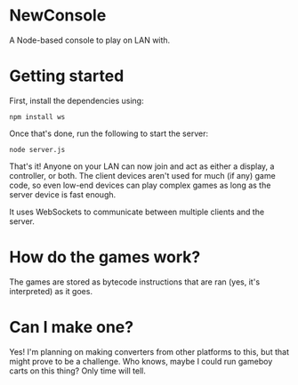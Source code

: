 # NewConsole
A Node-based console to play on LAN with.

# Getting started
First, install the dependencies using:
```
npm install ws
```

Once that's done, run the following to start the server:
```
node server.js
```

That's it!
Anyone on your LAN can now join and act as either a display, a controller, or both. The client devices aren't used for much (if any) game code, so even low-end devices can play complex games as long as the server device is fast enough.

It uses WebSockets to communicate between multiple clients and the server.

# How do the games work?
The games are stored as bytecode instructions that are ran (yes, it's interpreted) as it goes.

# Can I make one?
Yes! I'm planning on making converters from other platforms to this, but that might prove to be a challenge. Who knows, maybe I could run gameboy carts on this thing? Only time will tell.
